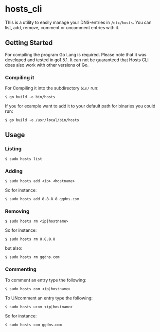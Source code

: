 # hosts_cli

This is a utility to easily manage your DNS-entries in ``/etc/hosts``. You can list, add, remove, comment or uncomment entries with it.

## Getting Started
For compiling the program Go Lang is required. Please note that it was developed and tested in go1.5.1. It can not be guaranteed that Hosts CLI does also work with other versions of Go.

### Compiling it

For Compiling it into the subdirectory ``bin/`` run:

    $ go build -o bin/hosts

If you for example want to add it to your default path for binaries you could run:

    $ go build -o /usr/local/bin/hosts

## Usage
### Listing

    $ sudo hosts list

### Adding

    $ sudo hosts add <ip> <hostname>

  So for instance:

    $ sudo hosts add 8.8.8.8 ggdns.com

### Removing

    $ sudo hosts rm <ip|hostname>

  So for instance:

    $ sudo hosts rm 8.8.8.8

  but also:

    $ sudo hosts rm ggdns.com


### Commenting

  To comment an entry type the following:

    $ sudo hosts com <ip|hostname>

  To UNcomment an entry type the following:

    $ sudo hosts ucom <ip|hostname>

  So for instance:

    $ sudo hosts com ggdns.com
